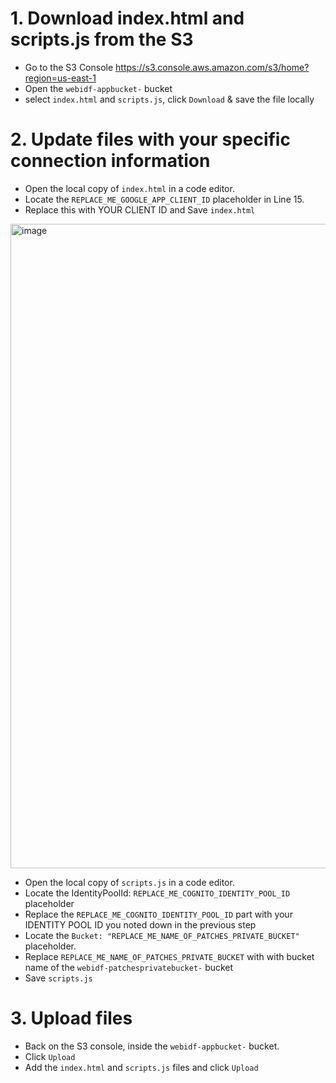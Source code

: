 # 1. Download index.html and scripts.js from the S3   

- Go to the S3 Console https://s3.console.aws.amazon.com/s3/home?region=us-east-1    
- Open the `webidf-appbucket-` bucket   
- select `index.html` and `scripts.js`, click `Download` & save the file locally  

# 2. Update files with your specific connection information  

- Open the local copy of `index.html` in a code editor.    
- Locate the `REPLACE_ME_GOOGLE_APP_CLIENT_ID` placeholder in Line 15.  
- Replace this with YOUR CLIENT ID and Save `index.html`  

<img width="1031" alt="image" src="https://github.com/user-attachments/assets/94c03df0-14d8-4a67-92d3-7fb9105b0f30">

- Open the local copy of `scripts.js` in a code editor.   
- Locate the IdentityPoolId: `REPLACE_ME_COGNITO_IDENTITY_POOL_ID` placeholder    
- Replace the `REPLACE_ME_COGNITO_IDENTITY_POOL_ID` part with your IDENTITY POOL ID you noted down in the previous step  
- Locate the `Bucket: "REPLACE_ME_NAME_OF_PATCHES_PRIVATE_BUCKET" ` placeholder.  
- Replace `REPLACE_ME_NAME_OF_PATCHES_PRIVATE_BUCKET` with with bucket name of the `webidf-patchesprivatebucket-` bucket
- Save `scripts.js`  

# 3. Upload files

- Back on the S3 console, inside the `webidf-appbucket-` bucket.   
- Click `Upload`    
- Add the `index.html` and `scripts.js` files and click `Upload`

